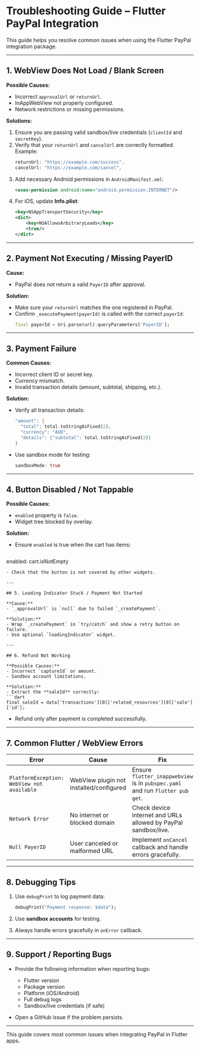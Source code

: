 # Troubleshooting Guide – Flutter PayPal Integration

This guide helps you resolve common issues when using the Flutter PayPal integration package.

---

## 1. WebView Does Not Load / Blank Screen

**Possible Causes:**
- Incorrect `approvalUrl` or `returnUrl`.
- InAppWebView not properly configured.
- Network restrictions or missing permissions.

**Solutions:**
1. Ensure you are passing valid sandbox/live credentials (`clientId` and `secretKey`).
2. Verify that your `returnUrl` and `cancelUrl` are correctly formatted. Example:
   ```dart
   returnUrl: "https://example.com/success",
   cancelUrl: "https://example.com/cancel",
   ```
3. Add necessary Android permissions in `AndroidManifest.xml`:
   ```xml
   <uses-permission android:name="android.permission.INTERNET"/>
   ```
4. For iOS, update **Info.plist**:
   ```xml
   <key>NSAppTransportSecurity</key>
   <dict>
       <key>NSAllowsArbitraryLoads</key>
       <true/>
   </dict>
   ```

---

## 2. Payment Not Executing / Missing PayerID

**Cause:**
- PayPal does not return a valid `PayerID` after approval.

**Solution:**
- Make sure your `returnUrl` matches the one registered in PayPal.
- Confirm `_executePayment(payerId)` is called with the correct `payerId`:
  ```dart
  final payerId = Uri.parse(url).queryParameters['PayerID'];
  ```

---

## 3. Payment Failure

**Common Causes:**
- Incorrect client ID or secret key.
- Currency mismatch.
- Invalid transaction details (amount, subtotal, shipping, etc.).

**Solution:**
- Verify all transaction details:
  ```dart
  "amount": {
    "total": total.toStringAsFixed(2),
    "currency": "AUD",
    "details": {"subtotal": total.toStringAsFixed(2)}
  }
  ```
- Use sandbox mode for testing:
  ```dart
  sandboxMode: true
  ```

---

## 4. Button Disabled / Not Tappable

**Possible Causes:**
- `enabled` property is `false`.
- Widget tree blocked by overlay.

**Solution:**
- Ensure `enabled` is true when the cart has items:
  ```dart
enabled: cart.isNotEmpty
  ```
- Check that the button is not covered by other widgets.

---

## 5. Loading Indicator Stuck / Payment Not Started

**Cause:**
- `_approvalUrl` is `null` due to failed `_createPayment`.

**Solution:**
- Wrap `_createPayment` in `try/catch` and show a retry button on failure.
- Use optional `loadingIndicator` widget.

---

## 6. Refund Not Working

**Possible Causes:**
- Incorrect `captureId` or amount.
- Sandbox account limitations.

**Solution:**
- Extract the **saleId** correctly:
  ```dart
  final saleId = data['transactions'][0]['related_resources'][0]['sale']['id'];
  ```
- Refund only after payment is completed successfully.

---

## 7. Common Flutter / WebView Errors

| Error | Cause | Fix |
|-------|-------|-----|
| `PlatformException: WebView not available` | WebView plugin not installed/configured | Ensure `flutter_inappwebview` is in `pubspec.yaml` and run `flutter pub get`. |
| `Network Error` | No internet or blocked domain | Check device internet and URLs allowed by PayPal sandbox/live. |
| `Null PayerID` | User canceled or malformed URL | Implement `onCancel` callback and handle errors gracefully. |

---

## 8. Debugging Tips

1. Use `debugPrint` to log payment data:
   ```dart
   debugPrint("Payment response: $data");
   ```
2. Use **sandbox accounts** for testing.

3. Always handle errors gracefully in `onError` callback.

---

## 9. Support / Reporting Bugs

- Provide the following information when reporting bugs:
    - Flutter version
    - Package version
    - Platform (iOS/Android)
    - Full debug logs
    - Sandbox/live credentials (if safe)

- Open a GitHub issue if the problem persists.

---

This guide covers most common issues when integrating PayPal in Flutter apps.

